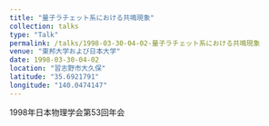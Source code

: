 ```yaml
---
title: "量子ラチェット系における共鳴現象"
collection: talks
type: "Talk"
permalink: /talks/1998-03-30-04-02-量子ラチェット系における共鳴現象
venue: "東邦大学および日本大学"
date: 1998-03-30-04-02
location: "習志野市大久保"
latitude: "35.6921791"
longitude: "140.0474147"
---
```


1998年日本物理学会第53回年会
